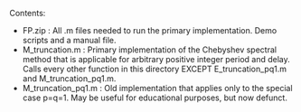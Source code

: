 Contents:
- FP.zip : All .m files needed to run the primary implementation. Demo scripts and a manual file.
- M_truncation.m : Primary implementation of the Chebyshev spectral method that is applicable for arbitrary positive integer period and delay. Calls every other function in this directory EXCEPT E_truncation_pq1.m and M_truncation_pq1.m.
- M_truncation_pq1.m : Old implementation that applies only to the special case p=q=1. May be useful for educational purposes, but now defunct.